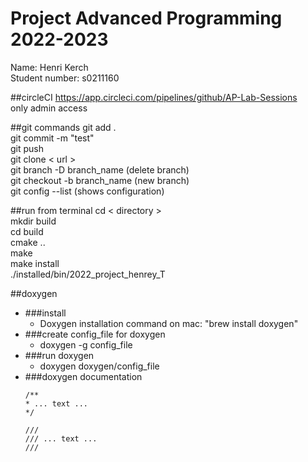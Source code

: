 Project Advanced Programming 2022-2023
=======================================

Name: Henri Kerch  
Student number: s0211160

##circleCI
https://app.circleci.com/pipelines/github/AP-Lab-Sessions  
only admin access

##git commands
git add .  
git commit -m "test"  
git push  
git clone < url >  
git branch -D branch_name (delete branch)  
git checkout -b branch_name (new branch)  
git config --list (shows configuration)


##run from terminal
cd < directory >  
mkdir build  
cd build  
cmake ..  
make  
make install  
./installed/bin/2022_project_henrey_T  



##doxygen
* ###install
  * Doxygen installation command on mac: "brew install doxygen"
* ###create config_file for doxygen
  * doxygen -g config_file
* ###run doxygen
  * doxygen doxygen/config_file
* ###doxygen documentation
  ````
  /**
  * ... text ...
  */
  
  ///
  /// ... text ...
  ///
  ````

